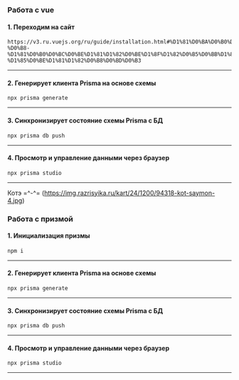 
<h3>Работа с vue </h3>






#### 1. Переходим на сайт
```
https://v3.ru.vuejs.org/ru/guide/installation.html#%D1%81%D0%BA%D0%B0%D1%87%D0%B8%D0%B2%D0%B0%D0%BD%D0%B8%D0%B5-%D0%B8-%D1%81%D0%B0%D0%BC%D0%BE%D1%81%D1%82%D0%BE%D1%8F%D1%82%D0%B5%D0%BB%D1%8C%D0%BD%D1%8B%D0%B8-%D1%85%D0%BE%D1%81%D1%82%D0%B8%D0%BD%D0%B3 

``` 
---

#### 2. Генерирует клиента Prisma на основе схемы 
```
npx prisma generate
```
--- 

#### 3. Синхронизирует состояние схемы Prisma с БД #### 
```
npx prisma db push
``` 
--- 

#### 4. Просмотр и управление данными через браузер
```
npx prisma studio
```
--- 







Котэ =^-^= (https://img.razrisyika.ru/kart/24/1200/94318-kot-saymon-4.jpg)



 <h3>Работа с призмой </h3>

#### 1. Инициализация призмы 
```
npm i
``` 
---

#### 2. Генерирует клиента Prisma на основе схемы 
```
npx prisma generate
```
--- 

#### 3. Синхронизирует состояние схемы Prisma с БД #### 
```
npx prisma db push
``` 
--- 

#### 4. Просмотр и управление данными через браузер
```
npx prisma studio
```
--- 